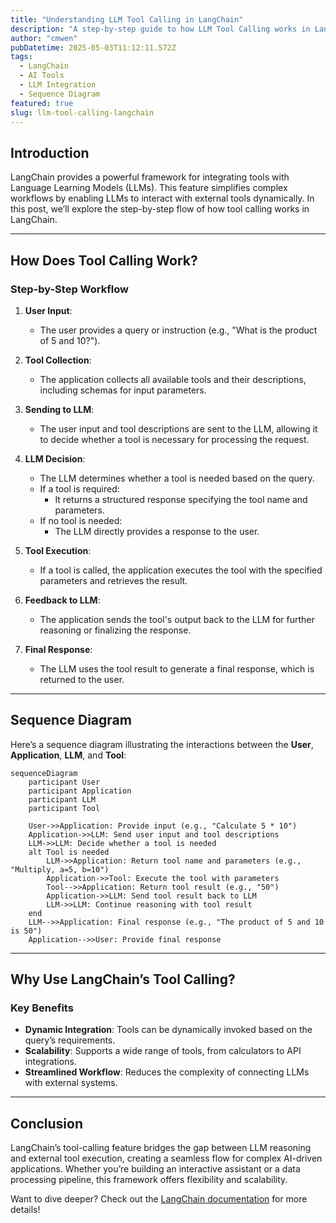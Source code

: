 ```yaml
---
title: "Understanding LLM Tool Calling in LangChain"
description: "A step-by-step guide to how LLM Tool Calling works in LangChain, complete with a sequence diagram."
author: "cmwen"
pubDatetime: 2025-05-03T11:12:11.572Z
tags:
  - LangChain
  - AI Tools
  - LLM Integration
  - Sequence Diagram
featured: true
slug: llm-tool-calling-langchain
---
```


## Introduction

LangChain provides a powerful framework for integrating tools with Language Learning Models (LLMs). This feature simplifies complex workflows by enabling LLMs to interact with external tools dynamically. In this post, we’ll explore the step-by-step flow of how tool calling works in LangChain.

---

## How Does Tool Calling Work?

### Step-by-Step Workflow

1. **User Input**:
   - The user provides a query or instruction (e.g., "What is the product of 5 and 10?").

2. **Tool Collection**:
   - The application collects all available tools and their descriptions, including schemas for input parameters.

3. **Sending to LLM**:
   - The user input and tool descriptions are sent to the LLM, allowing it to decide whether a tool is necessary for processing the request.

4. **LLM Decision**:
   - The LLM determines whether a tool is needed based on the query.
   - If a tool is required:
     - It returns a structured response specifying the tool name and parameters.
   - If no tool is needed:
     - The LLM directly provides a response to the user.

5. **Tool Execution**:
   - If a tool is called, the application executes the tool with the specified parameters and retrieves the result.

6. **Feedback to LLM**:
   - The application sends the tool's output back to the LLM for further reasoning or finalizing the response.

7. **Final Response**:
   - The LLM uses the tool result to generate a final response, which is returned to the user.

---

## Sequence Diagram

Here’s a sequence diagram illustrating the interactions between the **User**, **Application**, **LLM**, and **Tool**:

```mermaid
sequenceDiagram
    participant User
    participant Application
    participant LLM
    participant Tool

    User->>Application: Provide input (e.g., "Calculate 5 * 10")
    Application->>LLM: Send user input and tool descriptions
    LLM->>LLM: Decide whether a tool is needed
    alt Tool is needed
        LLM->>Application: Return tool name and parameters (e.g., "Multiply, a=5, b=10")
        Application->>Tool: Execute the tool with parameters
        Tool-->>Application: Return tool result (e.g., "50")
        Application->>LLM: Send tool result back to LLM
        LLM->>LLM: Continue reasoning with tool result
    end
    LLM-->>Application: Final response (e.g., "The product of 5 and 10 is 50")
    Application-->>User: Provide final response
```

---

## Why Use LangChain’s Tool Calling?

### Key Benefits

- **Dynamic Integration**: Tools can be dynamically invoked based on the query’s requirements.
- **Scalability**: Supports a wide range of tools, from calculators to API integrations.
- **Streamlined Workflow**: Reduces the complexity of connecting LLMs with external systems.

---

## Conclusion

LangChain’s tool-calling feature bridges the gap between LLM reasoning and external tool execution, creating a seamless flow for complex AI-driven applications. Whether you’re building an interactive assistant or a data processing pipeline, this framework offers flexibility and scalability.

Want to dive deeper? Check out the [LangChain documentation](https://docs.langchain.com/) for more details!
